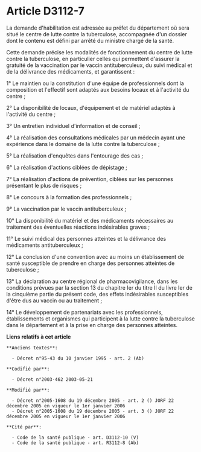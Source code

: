# Article D3112-7

La demande d'habilitation est adressée au préfet du département où sera situé le centre de lutte contre la tuberculose,
accompagnée d'un dossier dont le contenu est défini par arrêté du ministre chargé de la santé.

Cette demande précise les modalités de fonctionnement du centre de lutte contre la tuberculose, en particulier celles qui
permettent d'assurer la gratuité de la vaccination par le vaccin antituberculeux, du suivi médical et de la délivrance des
médicaments, et garantissent :

1° Le maintien ou la constitution d'une équipe de professionnels dont la composition et l'effectif sont adaptés aux besoins
locaux et à l'activité du centre ;

2° La disponibilité de locaux, d'équipement et de matériel adaptés à l'activité du centre ;

3° Un entretien individuel d'information et de conseil ;

4° La réalisation des consultations médicales par un médecin ayant une expérience dans le domaine de la lutte contre la
tuberculose ;

5° La réalisation d'enquêtes dans l'entourage des cas ;

6° La réalisation d'actions ciblées de dépistage ;

7° La réalisation d'actions de prévention, ciblées sur les personnes présentant le plus de risques ;

8° Le concours à la formation des professionnels ;

9° La vaccination par le vaccin antituberculeux ;

10° La disponibilité du matériel et des médicaments nécessaires au traitement des éventuelles réactions indésirables graves ;

11° Le suivi médical des personnes atteintes et la délivrance des médicaments antituberculeux ;

12° La conclusion d'une convention avec au moins un établissement de santé susceptible de prendre en charge des personnes
atteintes de tuberculose ;

13° La déclaration au centre régional de pharmacovigilance, dans les conditions prévues par la section 13 du chapitre Ier du
titre II du livre Ier de la cinquième partie du présent code, des effets indésirables susceptibles d'être dus au vaccin ou au
traitement ;

14° Le développement de partenariats avec les professionnels, établissements et organismes qui participent à la lutte contre
la tuberculose dans le département et à la prise en charge des personnes atteintes.

**Liens relatifs à cet article**

	**Anciens textes**:

	  - Décret n°95-43 du 10 janvier 1995 - art. 2 (Ab)

	**Codifié par**:

	  - Décret n°2003-462 2003-05-21

	**Modifié par**:

	  - Décret n°2005-1608 du 19 décembre 2005 - art. 2 () JORF 22 décembre 2005 en vigueur le 1er janvier 2006
	  - Décret n°2005-1608 du 19 décembre 2005 - art. 3 () JORF 22 décembre 2005 en vigueur le 1er janvier 2006

	**Cité par**:

	  - Code de la santé publique - art. D3112-10 (V)
	  - Code de la santé publique - art. R3112-8 (Ab)

